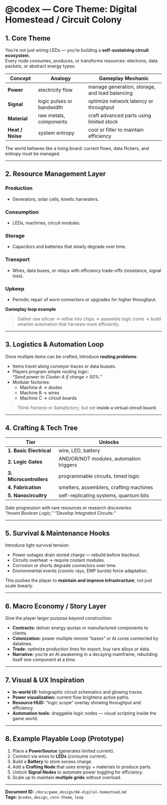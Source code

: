 # @codex — Core Theme: Digital Homestead / Circuit Colony

## 1. Core Theme

You’re not just wiring LEDs — you’re building a **self-sustaining circuit ecosystem.**  
Every node consumes, produces, or transforms resources: electrons, data packets, or abstract energy types.

| Concept | Analogy | Gameplay Mechanic |
|----------|----------|-------------------|
| **Power** | electricity flow | manage generation, storage, and load balancing |
| **Signal** | logic pulses or bandwidth | optimize network latency or throughput |
| **Material** | raw metals, components | craft advanced parts using limited stock |
| **Heat / Noise** | system entropy | cool or filter to maintain efficiency |

The world behaves like a living board: current flows, data flickers, and entropy must be managed.

---

## 2. Resource Management Layer

### Production
- Generators, solar cells, kinetic harvesters.

### Consumption
- LEDs, machines, circuit modules.

### Storage
- Capacitors and batteries that slowly degrade over time.

### Transport
- Wires, data buses, or relays with efficiency trade-offs (resistance, signal loss).

### Upkeep
- Periodic repair of worn connectors or upgrades for higher throughput.

**Gameplay loop example**

> Gather raw silicon → refine into chips → assemble logic cores → build smarter automation that harvests more efficiently.

---

## 3. Logistics & Automation Loop

Once multiple items can be crafted, introduce **routing problems**:

- Items travel along conveyor traces or data busses.
- Players program simple routing logic:  
  *“Send power to Cluster A if charge < 50%.”*
- Modular factories:
  - Machine A → diodes  
  - Machine B → wires  
  - Machine C → circuit boards  

> Think *Factorio* or *Satisfactory*, but set **inside a virtual circuit board.**

---

## 4. Crafting & Tech Tree

| Tier | Unlocks |
|------|----------|
| **1. Basic Electrical** | wire, LED, battery |
| **2. Logic Gates** | AND/OR/NOT modules, automation triggers |
| **3. Microcontrollers** | programmable circuits, timed logic |
| **4. Fabrication** | smelters, assemblers, crafting machines |
| **5. Nanocircuitry** | self-replicating systems, quantum bits |

Gate progression with rare resources or research discoveries:  
*“Invent Boolean Logic,” “Develop Integrated Circuits.”*

---

## 5. Survival & Maintenance Hooks

Introduce light survival tension:

- Power outages drain stored charge — rebuild before blackout.  
- Circuits overheat → require coolant modules.  
- Corrosion or shorts degrade connectors over time.  
- Environmental events (cosmic rays, EMP bursts) force adaptation.

This pushes the player to **maintain and improve infrastructure**, not just scale linearly.

---

## 6. Macro Economy / Story Layer

Give the player larger purpose beyond construction:

- **Contracts:** deliver energy quotas or manufactured components to clients.  
- **Colonization:** power multiple remote “bases” or AI cores connected by datalines.  
- **Trade:** optimize production lines for export, buy rare alloys or data.  
- **Narrative:** you’re an AI awakening in a decaying mainframe, rebuilding itself one component at a time.

---

## 7. Visual & UX Inspiration

- **In-world UI:** holographic circuit schematics and glowing traces.  
- **Power visualization:** current flow brightens active paths.  
- **Resource HUD:** “logic scope” overlay showing throughput and efficiency.  
- **Automation tools:** draggable logic nodes — visual scripting inside the game world.

---

## 8. Example Playable Loop (Prototype)

1. Place a **PowerSource** (generates limited current).  
2. Connect via wires to **LEDs** (consume current).  
3. Build a **Battery** to store excess charge.  
4. Add a **Crafting Node** that uses energy + materials to produce parts.  
5. Unlock **Signal Nodes** to automate power toggling for efficiency.  
6. Scale up to maintain **multiple grids** without overload.

---

**Document ID:** `/docs/game_design/04-digital-homestead.md`  
**Tags:** `@codex`, `design`, `core-theme`, `loop`

